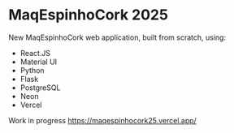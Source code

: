 # MaqEspinhoCork 2025
New MaqEspinhoCork web application, built from scratch, using:
 - React.JS
 - Material UI
 - Python
 - Flask
 - PostgreSQL
 - Neon
 - Vercel

Work in progress
https://maqespinhocork25.vercel.app/
